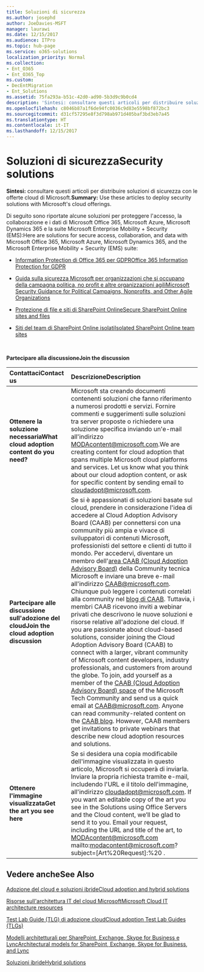 ```yaml
---
title: Soluzioni di sicurezza
ms.author: josephd
author: JoeDavies-MSFT
manager: laurawi
ms.date: 12/15/2017
ms.audience: ITPro
ms.topic: hub-page
ms.service: o365-solutions
localization_priority: Normal
ms.collection:
- Ent_O365
- Ent_O365_Top
ms.custom:
- DecEntMigration
- Ent_Solutions
ms.assetid: 75fa293a-b51c-42d0-ad90-5b3d9c9b0cd4
description: 'Sintesi: consultare questi articoli per distribuire soluzioni di sicurezza con le offerte cloud di Microsoft.'
ms.openlocfilehash: c8046b87a1f6de94fc0036c9d83e5598bf872bc3
ms.sourcegitcommit: d31cf57295e8f3d798ab971d405baf3bd3eb7a45
ms.translationtype: HT
ms.contentlocale: it-IT
ms.lasthandoff: 12/15/2017
---
```

# <a name="security-solutions"></a><span data-ttu-id="024d6-103">Soluzioni di sicurezza</span><span class="sxs-lookup"><span data-stu-id="024d6-103">Security solutions</span></span>

 <span data-ttu-id="024d6-104">**Sintesi:** consultare questi articoli per distribuire soluzioni di sicurezza con le offerte cloud di Microsoft.</span><span class="sxs-lookup"><span data-stu-id="024d6-104">**Summary:** Use these articles to deploy security solutions with Microsoft's cloud offerings.</span></span>
  
<span data-ttu-id="024d6-105">Di seguito sono riportate alcune soluzioni per proteggere l'accesso, la collaborazione e i dati di Microsoft Office 365, Microsoft Azure, Microsoft Dynamics 365 e la suite Microsoft Enterprise Mobility + Security (EMS):</span><span class="sxs-lookup"><span data-stu-id="024d6-105">Here are solutions for secure access, collaboration, and data with Microsoft Office 365, Microsoft Azure, Microsoft Dynamics 365, and the Microsoft Enterprise Mobility + Security (EMS) suite:</span></span>

- [<span data-ttu-id="024d6-106">Information Protection di Office 365 per GDPR</span><span class="sxs-lookup"><span data-stu-id="024d6-106">Office 365 Information Protection for GDPR</span></span>](office-365-information-protection-for-gdpr.md)
  
- [<span data-ttu-id="024d6-107">Guida sulla sicurezza Microsoft per organizzazioni che si occupano della campagna politica, no profit e altre organizzazioni agili</span><span class="sxs-lookup"><span data-stu-id="024d6-107">Microsoft Security Guidance for Political Campaigns, Nonprofits, and Other Agile Organizations</span></span>](microsoft-security-guidance-for-political-campaigns-nonprofits-and-other-agile-o.md)
    
- [<span data-ttu-id="024d6-108">Protezione di file e siti di SharePoint Online</span><span class="sxs-lookup"><span data-stu-id="024d6-108">Secure SharePoint Online sites and files</span></span>](secure-sharepoint-online-sites-and-files.md)
    
- [<span data-ttu-id="024d6-109">Siti del team di SharePoint Online isolati</span><span class="sxs-lookup"><span data-stu-id="024d6-109">Isolated SharePoint Online team sites</span></span>](isolated-sharepoint-online-team-sites.md)
<br/>
    
<span data-ttu-id="024d6-110">**Partecipare alla discussione**</span><span class="sxs-lookup"><span data-stu-id="024d6-110">**Join the discussion**</span></span>

|<span data-ttu-id="024d6-111">**Contattaci**</span><span class="sxs-lookup"><span data-stu-id="024d6-111">**Contact us**</span></span>|<span data-ttu-id="024d6-112">**Descrizione**</span><span class="sxs-lookup"><span data-stu-id="024d6-112">**Description**</span></span>|
|:-----|:-----|
|<span data-ttu-id="024d6-113">**Ottenere la soluzione necessaria**</span><span class="sxs-lookup"><span data-stu-id="024d6-113">**What cloud adoption content do you need?**</span></span> <br/> |<span data-ttu-id="024d6-p101">Microsoft sta creando documenti contenenti soluzioni che fanno riferimento a numerosi prodotti e servizi. Fornire commenti e suggerimenti sulle soluzioni tra server proposte o richiedere una soluzione specifica inviando un'e-mail all'indirizzo [MODAcontent@microsoft.com](mailto:cloudadopt@microsoft.com?Subject=[Cloud%20Adoption%20Content%20Feedback]:%20).</span><span class="sxs-lookup"><span data-stu-id="024d6-p101">We are creating content for cloud adoption that spans multiple Microsoft cloud platforms and services. Let us know what you think about our cloud adoption content, or ask for specific content by sending email to [cloudadopt@microsoft.com](mailto:cloudadopt@microsoft.com?Subject=[Cloud%20Adoption%20Content%20Feedback]:%20).  </span></span><br/> |
|<span data-ttu-id="024d6-116">**Partecipare alle discussione sull'adozione del cloud**</span><span class="sxs-lookup"><span data-stu-id="024d6-116">**Join the cloud adoption discussion**</span></span> <br/> |<span data-ttu-id="024d6-p102">Se si è appassionati di soluzioni basate sul cloud, prendere in considerazione l'idea di accedere al Cloud Adoption Advisory Board (CAAB) per connettersi con una community più ampia e vivace di sviluppatori di contenuti Microsoft, professionisti del settore e clienti di tutto il mondo. Per accedervi, diventare un membro dell'[area CAAB (Cloud Adoption Advisory Board)]((https://aka.ms/caab)) della Community tecnica Microsoft e inviare una breve e-mail all'indirizzo [CAAB@microsoft.com](mailto:caab@microsoft.com?Subject=I%20just%20joined%20the%20Cloud%20Adoption%20Advisory%20Board!). Chiunque può leggere i contenuti correlati alla community nel [blog di CAAB]((https://blogs.technet.com/b/solutions_advisory_board/)). Tuttavia, i membri CAAB ricevono inviti a webinar privati che descrivono le nuove soluzioni e risorse relative all'adozione del cloud.  </span><span class="sxs-lookup"><span data-stu-id="024d6-p102">If you are passionate about cloud-based solutions, consider joining the Cloud Adoption Advisory Board (CAAB) to connect with a larger, vibrant community of Microsoft content developers, industry professionals, and customers from around the globe. To join, add yourself as a member of the [CAAB (Cloud Adoption Advisory Board) space]((https://aka.ms/caab)) of the Microsoft Tech Community and send us a quick email at [CAAB@microsoft.com](mailto:caab@microsoft.com?Subject=I%20just%20joined%20the%20Cloud%20Adoption%20Advisory%20Board!). Anyone can read community-related content on the [CAAB blog]((https://blogs.technet.com/b/solutions_advisory_board/)). However, CAAB members get invitations to private webinars that describe new cloud adoption resources and solutions.  </span></span><br/> |
|<span data-ttu-id="024d6-120">**Ottenere l'immagine visualizzata**</span><span class="sxs-lookup"><span data-stu-id="024d6-120">**Get the art you see here**</span></span> <br/> |<span data-ttu-id="024d6-p103">Se si desidera una copia modificabile dell'immagine visualizzata in questo articolo, Microsoft si occuperà di inviarla. Inviare la propria richiesta tramite e-mail, includendo l'URL e il titolo dell'immagine, all'indirizzo [cloudadopt@microsoft.com](mailto:cloudadopt@microsoft.com?subject=[Art%20Request]:%20).  </span><span class="sxs-lookup"><span data-stu-id="024d6-p103">If you want an editable copy of the art you see in the Solutions using Office Servers and the Cloud content, we’ll be glad to send it to you. Email your request, including the URL and title of the art, to  MODAcontent@microsoft.com mailto:modacontent@microsoft.com?subject=[Art%20Request]:%20 .</span></span><br/> |
   
## <a name="see-also"></a><span data-ttu-id="024d6-123">Vedere anche</span><span class="sxs-lookup"><span data-stu-id="024d6-123">See Also</span></span>

[<span data-ttu-id="024d6-124">Adozione del cloud e soluzioni ibride</span><span class="sxs-lookup"><span data-stu-id="024d6-124">Cloud adoption and hybrid solutions</span></span>](cloud-adoption-and-hybrid-solutions.md)
  
[<span data-ttu-id="024d6-125">Risorse sull'architettura IT del cloud Microsoft</span><span class="sxs-lookup"><span data-stu-id="024d6-125">Microsoft Cloud IT architecture resources</span></span>](microsoft-cloud-it-architecture-resources.md)
  
[<span data-ttu-id="024d6-126">Test Lab Guide (TLG) di adozione cloud</span><span class="sxs-lookup"><span data-stu-id="024d6-126">Cloud adoption Test Lab Guides (TLGs)</span></span>](cloud-adoption-test-lab-guides-tlgs.md)
  
[<span data-ttu-id="024d6-127">Modelli architetturali per SharePoint, Exchange, Skype for Business e Lync</span><span class="sxs-lookup"><span data-stu-id="024d6-127">Architectural models for SharePoint, Exchange, Skype for Business, and Lync</span></span>](architectural-models-for-sharepoint-exchange-skype-for-business-and-lync.md)
  
[<span data-ttu-id="024d6-128">Soluzioni ibride</span><span class="sxs-lookup"><span data-stu-id="024d6-128">Hybrid solutions</span></span>](hybrid-solutions.md)


